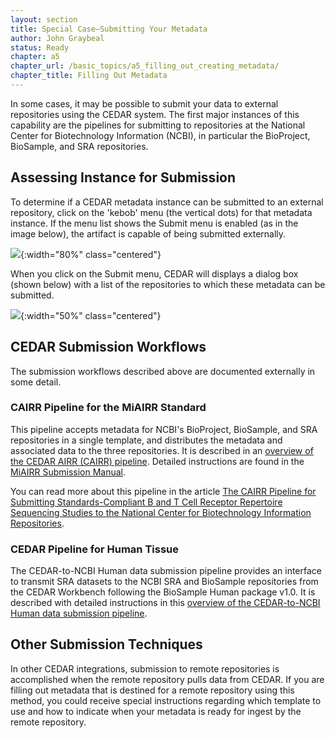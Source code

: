 ```yaml
---
layout: section
title: Special Case—Submitting Your Metadata
author: John Graybeal
status: Ready
chapter: a5
chapter_url: /basic_topics/a5_filling_out_creating_metadata/
chapter_title: Filling Out Metadata
---
```


In some cases, it may be possible to submit your data to external repositories
using the CEDAR system. 
The first major instances of this capability are the pipelines for submitting to repositories
at the National Center for Biotechnology Information (NCBI), 
in particular the BioProject, BioSample, and SRA repositories.

## **Assessing Instance for Submission** 

To determine if a CEDAR metadata instance can be submitted to an external repository,
click on the 'kebob' menu (the vertical dots) for that metadata instance. 
If the menu list shows the Submit menu is enabled (as in the image below),
the artifact is capable of being submitted externally.

![](https://github.com/metadatacenter/cedar-manual/raw/master/docs/assets/imgs/submit-metadata-externally-menu-20191126.png){:width="80%" class="centered"}

When you click on the Submit menu, CEDAR will displays a dialog box (shown below) with a list of the repositories to which these metadata can be submitted. 

![](https://github.com/metadatacenter/cedar-manual/raw/master/docs/assets/imgs/submit-metadata-externally-dialog-box-20191126.png){:width="50%" class="centered"}

## **CEDAR Submission Workflows**

The submission workflows described above are documented externally in some detail.

### CAIRR Pipeline for the MiAIRR Standard

This pipeline accepts metadata for NCBI's BioProject, BioSample, and SRA repositories
in a single template, and distributes the metadata and associated data to the three repositories.
It is described in an [overview of the CEDAR AIRR (CAIRR) pipeline](http://docs.airr-community.org/en/latest/cairr/overview.html).
Detailed instructions are found in the [MiAIRR Submission Manual](http://docs.airr-community.org/en/latest/miairr/manual_miairr_ncbi.html#miairr-ncbi-submission-manual-option-1).

You can read more about this pipeline in the article [The CAIRR Pipeline for Submitting Standards-Compliant B and T Cell Receptor Repertoire Sequencing Studies to the National Center for Biotechnology Information Repositories](https://www.ncbi.nlm.nih.gov/pmc/articles/PMC6105692/).

### CEDAR Pipeline for Human Tissue

The CEDAR-to-NCBI Human data submission pipeline provides an interface to transmit SRA datasets to the NCBI SRA and BioSample repositories from the CEDAR Workbench following the BioSample Human package v1.0.
It is described with detailed instructions in this [overview of the CEDAR-to-NCBI Human data submission pipeline](https://github.com/metadatacenter/pipelines/wiki/CEDAR_to_NCBI_Human-Pipeline).

## Other Submission Techniques

In other CEDAR integrations, submission to remote repositories is accomplished when
the remote repository pulls data from CEDAR. 
If you are filling out metadata that is destined for a remote repository using this method,
you could receive special instructions regarding which template to use and how to 
indicate when your metadata is ready for ingest by the remote repository.






